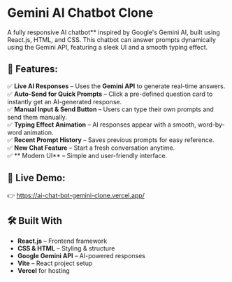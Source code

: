 # Gemini AI Chatbot Clone

A fully responsive AI chatbot** inspired by Google's Gemini AI, built using React.js, HTML, and CSS. This chatbot can answer prompts dynamically using the Gemini API, featuring a sleek UI and a smooth typing effect.

## 🌟 Features:
✅ **Live AI Responses** – Uses the **Gemini API** to generate real-time answers.  
✅ **Auto-Send for Quick Prompts** – Click a pre-defined question card to instantly get an AI-generated response.  
✅ **Manual Input & Send Button** – Users can type their own prompts and send them manually.  
✅ **Typing Effect Animation** – AI responses appear with a smooth, word-by-word animation.  
✅ **Recent Prompt History** – Saves previous prompts for easy reference.  
✅ **New Chat Feature** – Start a fresh conversation anytime.  
✅ ** Modern UI** – Simple and user-friendly interface. 

## 🚀 Live Demo:
👉 https://ai-chat-bot-gemini-clone.vercel.app/

## 🛠️ Built With
- **React.js** – Frontend framework
- **CSS & HTML** – Styling & structure
- **Google Gemini API** – AI-powered responses
- **Vite** – React project setup 
- **Vercel** for hosting


